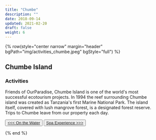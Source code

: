 ```yaml
---
title: "Chumbe"
description: ""
date: 2018-09-14
updated: 2021-02-20
draft: false
weight: 6
---
```


{% row(style="center narrow" margin="header" bgPath="img/activities_chumbe.jpeg" bgStyle="full") %} 

## Chumbe Island
 
### Activities

Friends of OurParadise, Chumbe Island is one of the world's most successful ecotourism projects. In 1994 the reef surrounding Chumbe island was created as Tanzania's first Marine National Park. The island itself, covered with lush mangrove forest, is a designated forest reserve. Trips to Chumbe leave from our property each day.

<button>[<<< On the Water](/activities/boats)</button>
<button>[Spa Experience >>>](/activities/spa)</button>

{% end %}